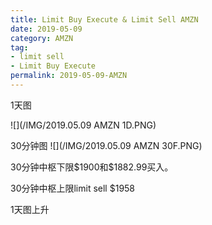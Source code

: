 ```yaml
---
title: Limit Buy Execute & Limit Sell AMZN
date: 2019-05-09
category: AMZN
tag:
- limit sell
- Limit Buy Execute
permalink: 2019-05-09-AMZN
---
```

1天图

![](/IMG/2019.05.09 AMZN 1D.PNG)

30分钟图
![](/IMG/2019.05.09 AMZN 30F.PNG)

30分钟中枢下限$\$$1900和$\$$1882.99买入。

30分钟中枢上限limit sell $\$$1958

1天图上升
